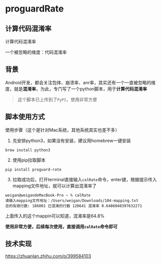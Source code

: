 # proguardRate
## 计算代码混淆率

计算代码混淆率

一个被忽略的维度：代码混淆率

## 背景
Android开发，都会关注包体、崩溃率、anr率，其实还有一个一直被忽略的维度，就是**混淆率**，为此，专门写了一个python脚本，用于**计算代码混淆率**

> 这个脚本已上传到了`PyPI`，使用非常方便

## 脚本使用方式
使用步骤（这个是针对Mac系统，其他系统其实也差不多）
1. 先安排python3，如果没有安装，建议用homebrew一键安装

```
brew install python3
```
2. 使用pip拉取脚本

```
pip install proguard-rate
```
3. 拉取成功后，打开terminal直接输入`calRate`命令，enter键，根据提示传入mapping文件地址，就可以计算出混淆率了

```
weigan@weigandeMacBook-Pro ~ % calRate                                         
请输入mapping文件地址：/Users/weigan/Downloads/104-mapping.txt 
总的有效行数: 186001 已混淆的行数 120641 混淆率 0.6486040397632271
```
上面传入的这个mappin可以知道，混淆率是64.8%

**使用非常方便，后续每次使用，直接调用`calRate`命令即可**


## 技术实现
https://zhuanlan.zhihu.com/p/399584103

